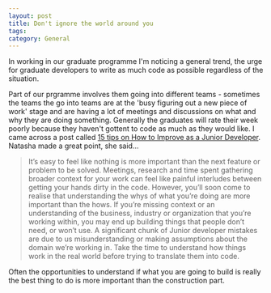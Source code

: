 ```yaml
---
layout: post
title: Don't ignore the world around you
tags: 
category: General
---
```


In working in our graduate programme I'm noticing a general trend, the urge for graduate developers to write as much code as possible regardless of the situation. 

Part of our prgramme involves them going into different teams - sometimes the teams the go into teams are at the 'busy figuring out a new piece of work' stage and are having a lot of meetings and discussions on what and why they are doing something. Generally the graduates will rate their week poorly because they haven't gottent to code as much as they would like. I came across a post called [15 tips on How to Improve as a Junior Developer](https://www.codementor.io/learn-programming/15-ways-to-improve-as-a-junior-developer). Natasha made a great point, she said...

> It’s easy to feel like nothing is more important than the next feature or problem to be solved. Meetings, research and time spent gathering broader context for your work can feel like painful interludes between getting your hands dirty in the code. However, you’ll soon come to realise that understanding the whys of what you’re doing are more important than the hows. If you’re missing context or an understanding of the business, industry or organization that you’re working within, you may end up building things that people don’t need, or won’t use. A significant chunk of Junior developer mistakes are due to us misunderstanding or making assumptions about the domain we’re working in. Take the time to understand how things work in the real world before trying to translate them into code.

Often the opportunities to understand if what you are going to build is really the best thing to do is more important than the construction part.
